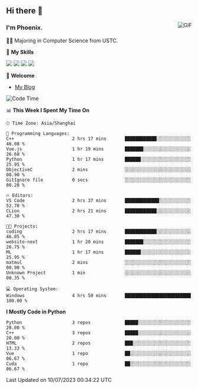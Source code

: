 ## Hi there 👋
<img align="right" alt="GIF" src="https://raw.githubusercontent.com/JoeyBling/JoeyBling/master/pic/pusheencode.gif" />

### I'm Phoenix.

👨‍🎓 Majoring in Computer Science from USTC.

🌟 **My Skills**

![](https://img.shields.io/badge/-Python-3e74a2?style=flat-square&logo=Python&logoColor=fff)
![](https://img.shields.io/badge/-C++-9f62a5?style=flat&logo=cplusplus&logoColor=white)
![](https://img.shields.io/badge/-Linux-185886?style=flat-square&logo=Linux&logoColor=fff)
![](https://img.shields.io/badge/-Rust-ff4136?style=flat-square&logo=Rust&logoColor=fff)

💬 **Welcome**

- [My Blog](https://ysy-phoenix.github.io/)

<!--START_SECTION:waka-->
![Code Time](http://img.shields.io/badge/Code%20Time-272%20hrs%2048%20mins-blue)

📊 **This Week I Spent My Time On** 

```text
🕑︎ Time Zone: Asia/Shanghai

💬 Programming Languages: 
C++                      2 hrs 17 mins       ████████████░░░░░░░░░░░░░   46.08 % 
Vue.js                   1 hr 19 mins        ███████░░░░░░░░░░░░░░░░░░   26.68 % 
Python                   1 hr 17 mins        ██████░░░░░░░░░░░░░░░░░░░   25.95 % 
ObjectiveC               2 mins              ░░░░░░░░░░░░░░░░░░░░░░░░░   00.90 % 
GitIgnore file           0 secs              ░░░░░░░░░░░░░░░░░░░░░░░░░   00.28 % 

🔥 Editors: 
VS Code                  2 hrs 37 mins       █████████████░░░░░░░░░░░░   52.70 % 
CLion                    2 hrs 21 mins       ████████████░░░░░░░░░░░░░   47.30 % 

🐱‍💻 Projects: 
coding                   2 hrs 17 mins       ████████████░░░░░░░░░░░░░   46.05 % 
website-next             1 hr 20 mins        ███████░░░░░░░░░░░░░░░░░░   26.75 % 
ML                       1 hr 17 mins        ██████░░░░░░░░░░░░░░░░░░░   25.95 % 
matmul                   2 mins              ░░░░░░░░░░░░░░░░░░░░░░░░░   00.90 % 
Unknown Project          1 min               ░░░░░░░░░░░░░░░░░░░░░░░░░   00.35 % 

💻 Operating System: 
Windows                  4 hrs 59 mins       █████████████████████████   100.00 % 
```

**I Mostly Code in Python** 

```text
Python                   3 repos             █████░░░░░░░░░░░░░░░░░░░░   20.00 % 
C++                      3 repos             █████░░░░░░░░░░░░░░░░░░░░   20.00 % 
HTML                     2 repos             ███░░░░░░░░░░░░░░░░░░░░░░   13.33 % 
Vue                      1 repo              ██░░░░░░░░░░░░░░░░░░░░░░░   06.67 % 
Cuda                     1 repo              ██░░░░░░░░░░░░░░░░░░░░░░░   06.67 % 
```




 Last Updated on 10/07/2023 00:34:22 UTC
<!--END_SECTION:waka-->

<!--
**ysy-phoenix/ysy-phoenix** is a ✨ _special_ ✨ repository because its `README.md` (this file) appears on your GitHub profile.

Here are some ideas to get you started:

- 🔭 I’m currently working on ...
- 🌱 I’m currently learning ...
- 👯 I’m looking to collaborate on ...
- 🤔 I’m looking for help with ...
- 💬 Ask me about ...
- 📫 How to reach me: ...
- 😄 Pronouns: ...
- ⚡ Fun fact: ...
-->
